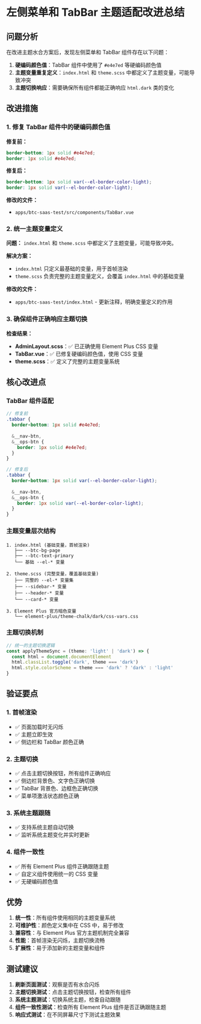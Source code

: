 # 左侧菜单和 TabBar 主题适配改进总结

## 问题分析

在改进主题水合方案后，发现左侧菜单和 TabBar 组件存在以下问题：

1. **硬编码颜色值**：TabBar 组件中使用了 `#e4e7ed` 等硬编码颜色值
2. **主题变量重复定义**：`index.html` 和 `theme.scss` 中都定义了主题变量，可能导致冲突
3. **主题切换响应**：需要确保所有组件都能正确响应 `html.dark` 类的变化

## 改进措施

### 1. 修复 TabBar 组件中的硬编码颜色值

**修复前：**
```scss
border-bottom: 1px solid #e4e7ed;
border: 1px solid #e4e7ed;
```

**修复后：**
```scss
border-bottom: 1px solid var(--el-border-color-light);
border: 1px solid var(--el-border-color-light);
```

**修改的文件：**
- `apps/btc-saas-test/src/components/TabBar.vue`

### 2. 统一主题变量定义

**问题：** `index.html` 和 `theme.scss` 中都定义了主题变量，可能导致冲突。

**解决方案：**
- `index.html` 只定义最基础的变量，用于首帧渲染
- `theme.scss` 负责完整的主题变量定义，会覆盖 `index.html` 中的基础变量

**修改的文件：**
- `apps/btc-saas-test/index.html` - 更新注释，明确变量定义的作用

### 3. 确保组件正确响应主题切换

**检查结果：**
- **AdminLayout.scss**：✅ 已正确使用 Element Plus CSS 变量
- **TabBar.vue**：✅ 已修复硬编码颜色值，使用 CSS 变量
- **theme.scss**：✅ 定义了完整的主题变量系统

## 核心改进点

### TabBar 组件适配

```scss
// 修复前
.tabbar {
  border-bottom: 1px solid #e4e7ed;
  
  &__nav-btn,
  &__ops-btn {
    border: 1px solid #e4e7ed;
  }
}

// 修复后
.tabbar {
  border-bottom: 1px solid var(--el-border-color-light);
  
  &__nav-btn,
  &__ops-btn {
    border: 1px solid var(--el-border-color-light);
  }
}
```

### 主题变量层次结构

```
1. index.html (基础变量，首帧渲染)
   ├── --btc-bg-page
   ├── --btc-text-primary
   └── 基础 --el-* 变量

2. theme.scss (完整变量，覆盖基础变量)
   ├── 完整的 --el-* 变量集
   ├── --sidebar-* 变量
   ├── --header-* 变量
   └── --card-* 变量

3. Element Plus 官方暗色变量
   └── element-plus/theme-chalk/dark/css-vars.css
```

### 主题切换机制

```typescript
// 统一的主题切换逻辑
const applyThemeSync = (theme: 'light' | 'dark') => {
  const html = document.documentElement
  html.classList.toggle('dark', theme === 'dark')
  html.style.colorScheme = theme === 'dark' ? 'dark' : 'light'
}
```

## 验证要点

### 1. 首帧渲染
- ✅ 页面加载时无闪烁
- ✅ 主题立即生效
- ✅ 侧边栏和 TabBar 颜色正确

### 2. 主题切换
- ✅ 点击主题切换按钮，所有组件正确响应
- ✅ 侧边栏背景色、文字色正确切换
- ✅ TabBar 背景色、边框色正确切换
- ✅ 菜单项激活状态颜色正确

### 3. 系统主题跟随
- ✅ 支持系统主题自动切换
- ✅ 监听系统主题变化并实时更新

### 4. 组件一致性
- ✅ 所有 Element Plus 组件正确跟随主题
- ✅ 自定义组件使用统一的 CSS 变量
- ✅ 无硬编码颜色值

## 优势

1. **统一性**：所有组件使用相同的主题变量系统
2. **可维护性**：颜色定义集中在 CSS 中，易于修改
3. **兼容性**：与 Element Plus 官方主题机制完全兼容
4. **性能**：首帧渲染无闪烁，主题切换流畅
5. **扩展性**：易于添加新的主题变量和组件

## 测试建议

1. **刷新页面测试**：观察是否有水合闪烁
2. **主题切换测试**：点击主题切换按钮，检查所有组件
3. **系统主题测试**：切换系统主题，检查自动跟随
4. **组件一致性测试**：检查所有 Element Plus 组件是否正确跟随主题
5. **响应式测试**：在不同屏幕尺寸下测试主题效果
